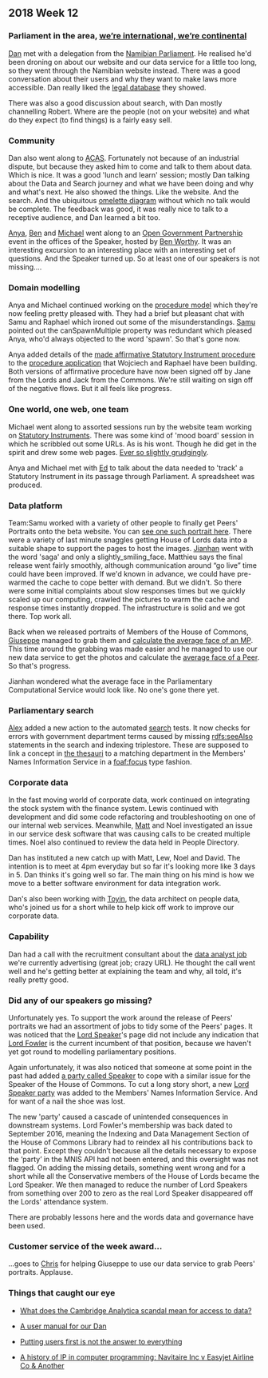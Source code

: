 ## 2018 Week 12

### Parliament in the area, [we’re international, we’re continental](https://www.youtube.com/watch?v=pNfHoPIxhXM&t=1m9s)

[Dan](https://twitter.com/dasbarrett) met with a delegation from the [Namibian Parliament](http://www.parliament.na/index.php?option=com_content&view=featured&Itemid=435). He realised he'd been droning on about our website and our data service for a little too long, so they went through the Namibian website instead. There was a good conversation about their users and why they want to make laws more accessible. Dan really liked the [legal database](https://laws.parliament.na/about-us/) they showed.

There was also a good discussion about search, with Dan mostly channelling Robert. Where are the people (not on your website) and what do they expect (to find things) is a fairly easy sell.

### Community

Dan also went along to [ACAS](http://www.acas.org.uk/index.aspx?articleid=1461). Fortunately not because of an industrial dispute, but because they asked him to come and talk to them about data. Which is nice. It was a good 'lunch and learn' session; mostly Dan talking about the Data and Search journey and what we have been doing and why and what's next. He also showed the things. Like the website. And the search. And the ubiquitous [omelette diagram](https://twitter.com/benwoodhams/status/908399321346920449) without which no talk would be complete. The feedback was good, it was really nice to talk to a receptive audience, and Dan learned a bit too.

[Anya](https://twitter.com/bitten_), [Ben](https://twitter.com/benwoodhams) and [Michael](https://twitter.com/fantasticlife) went along to an [Open Government Partnership](https://www.opengovpartnership.org/) event in the offices of the Speaker, hosted by [Ben Worthy](https://twitter.com/benworthy1). It was an interesting excursion to an interesting place with an interesting set of questions. And the Speaker turned up. So at least one of our speakers is not missing....

### Domain modelling

Anya and Michael continued working on the [procedure model](https://ukparliament.github.io/ontologies/procedure/procedure-ontology.html) which they're now feeling pretty pleased with. They had a brief but pleasant chat with Samu and Raphael which ironed out some of the misunderstandings. [Samu](https://twitter.com/langsamu) pointed out the canSpawnMultiple property was redundant which pleased Anya, who'd always objected to the word 'spawn'. So that's gone now.

Anya added details of the [made affirmative Statutory Instrument procedure](https://github.com/ukparliament/ontologies/blob/master/procedure/sis/affirmative-made.pdf) to the [procedure application](https://procedures.azurewebsites.net/Procedures/3) that Wojciech and Raphael have been building. Both versions of affirmative procedure have now been signed off by Jane from the Lords and Jack from the Commons. We're still waiting on sign off of the negative flows. But it all feels like progress.

### One world, one web, one team

Michael went along to assorted sessions run by the website team working on [Statutory Instruments](https://en.wikipedia.org/wiki/Statutory_instrument_(UK)). There was some kind of 'mood board' session in which he scribbled out some URLs. As is his wont. Though he did get in the spirit and drew some web pages. [Ever so slightly grudgingly](http://smethur.st/posts/176135864).

Anya and Michael met with [Ed](https://twitter.com/ewhitur) to talk about the data needed to 'track' a Statutory Instrument in its passage through Parliament. A spreadsheet was produced.

### Data platform

Team:Samu worked with a variety of other people to finally get Peers' Portraits onto the beta website. You can [see one such portrait here](https://beta.parliament.uk/people/S70cUJGM). There were a variety of last minute snaggles getting House of Lords data into a suitable shape to support the pages to host the images. [Jianhan](https://twitter.com/jianhanzhu) went with the word 'saga' and only a slightly_smiling_face. Matthieu says the final release went fairly smoothly, although communication around “go live” time could have been improved. If we'd known in advance, we could have pre-warmed the cache to cope better with demand. But we didn't. So there were some initial complaints about slow responses times but we quickly scaled up our computing, crawled the pictures to warm the cache and response times instantly dropped. The infrastructure is solid and we got there. Top work all.

Back when we released portraits of Members of the House of Commons, [Giuseppe](https://twitter.com/puntofisso) managed to grab them and [calculate the average face of an MP](https://medium.com/@puntofisso/i-calculated-the-average-face-of-a-uk-member-of-parliament-and-heres-what-i-found-37f31b72b5d9). This time around the grabbing was made easier and he managed to use our new data service to get the photos and calculate the [average face of a Peer](https://twitter.com/puntofisso/status/976424407043276802). So that's progress.

Jianhan wondered what the average face in the Parliamentary Computational Service would look like. No one's gone there yet.

### Parliamentary search

[Alex](https://twitter.com/alexedwardh) added a new action to the automated [search](http://search-material.parliament.uk/) tests. It now checks for errors with government department terms caused by missing [rdfs:seeAlso](https://www.w3.org/TR/rdf-schema/#ch_seealso) statements in the search and indexing triplestore. These are supposed to link a concept in [the thesauri](http://www.data.parliament.uk/dataset/thesauri) to a matching department in the Members' Names Information Service in a [foaf:focus](http://xmlns.com/foaf/spec/#term_focus) type fashion.

### Corporate data

In the fast moving world of corporate data, work continued on integrating the stock system with the finance system. Lewis continued with development and did some code refactoring and troubleshooting on one of our internal web services. Meanwhile, [Matt](https://twitter.com/matiasgermanico) and Noel investigated an issue in our service desk software that was causing calls to be created multiple times. Noel also continued to review the data held in People Directory.

Dan has instituted a new catch up with Matt, Lew, Noel and David. The intention is to meet at 4pm everyday but so far it's looking more like 3 days in 5. Dan thinks it's going well so far. The main thing on his mind is how we move to a better software environment for data integration work.

Dan's also been working with [Toyin](https://uk.linkedin.com/in/toyinsowunmi), the data architect on people data, who's joined us for a short while to help kick off work to improve our corporate data.

### Capability

Dan had a call with the recruitment consultant about the [data analyst job](https://www.parliament.uk/about/working/jobs/pds-job-homepage/data-analyst/) we're currently advertising (great job; crazy URL). He thought the call went well and he's getting better at explaining the team and why, all told, it's really pretty good.

### Did any of our speakers go missing?

Unfortunately yes. To support the work around the release of Peers' portraits we had an assortment of jobs to tidy some of the Peers' pages. It was noticed that the [Lord Speaker](http://www.parliament.uk/business/lords/lord-speaker/)'s page did not include any indication that [Lord Fowler](https://beta.parliament.uk/people/R3ZEnpii) is the current incumbent of that position, because we haven't yet got round to modelling parliamentary positions.

Again unfortunately, it was also noticed that someone at some point in the past had added [a party called Speaker](https://beta.parliament.uk/parties/LfB2y7qm/members/current) to cope with a similar issue for the Speaker of the House of Commons. To cut a long story short, a new [Lord Speaker party](https://beta.parliament.uk/parties/lb1kpPXc/members/current) was added to the Members' Names Information Service. And for want of a nail the shoe was lost.

The new 'party' caused a cascade of unintended consequences in downstream systems. Lord Fowler's membership was back dated to September 2016, meaning the Indexing and Data Management Section of the House of Commons Library had to reindex all his contributions back to that point. Except they couldn’t because all the details necessary to expose the ‘party’ in the MNIS API had not been entered, and this oversight was not flagged. On adding the missing details, something went wrong and for a short while all the Conservative members of the House of Lords became the Lord Speaker. We then managed to reduce the number of Lord Speakers from something over 200 to zero as the real Lord Speaker disappeared off the Lords' attendance system.

There are probably lessons here and the words data and governance have been used.

### Customer service of the week award...

...goes to [Chris](https://twitter.com/chrisalcockdev) for helping Giuseppe to use our data service to grab Peers' portraits. Applause.

### Things that caught our eye

* [What does the Cambridge Analytica scandal mean for access to data?](https://theodi.org/article/what-does-the-cambridge-analytica-scandal-mean-for-access-to-data)

* [A user manual for our Dan](https://medium.com/@dasbarrett/a-user-manual-for-dan-d0a285874f72)

* [Putting users first is not the answer to everything](https://medium.com/doteveryone/putting-users-first-is-not-the-answer-to-everything-dd05b9f11b5?source=linkShare-4cd140afefc2-1521803035)

* [A history of IP in computer programming: Navitaire Inc v Easyjet Airline Co & Another](http://www.5rb.com/case/navitaire-inc-v-easyjet-airline-co-another/)